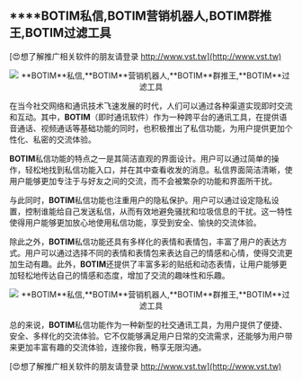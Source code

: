 ## ****BOTIM**私信,**BOTIM**营销机器人,**BOTIM**群推王,**BOTIM**过滤工具**

[😍想了解推广相关软件的朋友请登录 http://www.vst.tw](http://www.vst.tw)

 <center><img src="https://vst.tw/MP4/tuiguang/png/5.png" alt="**BOTIM**私信,**BOTIM**营销机器人,**BOTIM**群推王,**BOTIM**过滤工具"></center>

在当今社交网络和通讯技术飞速发展的时代，人们可以通过各种渠道实现即时交流和互动。其中，**BOTIM**（即时通讯软件）作为一种跨平台的通讯工具，在提供语音通话、视频通话等基础功能的同时，也积极推出了私信功能，为用户提供更加个性化、私密的交流体验。

**BOTIM**私信功能的特点之一是其简洁直观的界面设计。用户可以通过简单的操作，轻松地找到私信功能入口，并在其中查看收发的消息。私信界面简洁清晰，使用户能够更加专注于与好友之间的交流，而不会被繁杂的功能和界面所干扰。

与此同时，**BOTIM**私信功能也注重用户的隐私保护。用户可以通过设定隐私设置，控制谁能给自己发送私信，从而有效地避免骚扰和垃圾信息的干扰。这一特性使得用户能够更加放心地使用私信功能，享受到安全、愉快的交流体验。

除此之外，**BOTIM**私信功能还具有多样化的表情和表情包，丰富了用户的表达方式。用户可以通过选择不同的表情和表情包来表达自己的情感和心情，使得交流更加生动有趣。此外，**BOTIM**还提供了丰富多彩的贴纸和动态表情，让用户能够更加轻松地传达自己的情感和态度，增加了交流的趣味性和乐趣。

 <center><img src="https://vst.tw/MP4/tuiguang/png/3.png" alt="**BOTIM**私信,**BOTIM**营销机器人,**BOTIM**群推王,**BOTIM**过滤工具"></center>

总的来说，**BOTIM**私信功能作为一种新型的社交通讯工具，为用户提供了便捷、安全、多样化的交流体验。它不仅能够满足用户日常的交流需求，还能够为用户带来更加丰富有趣的交流体验，连接你我，畅享无限沟通。

[😍想了解推广相关软件的朋友请登录 http://www.vst.tw](http://www.vst.tw)



